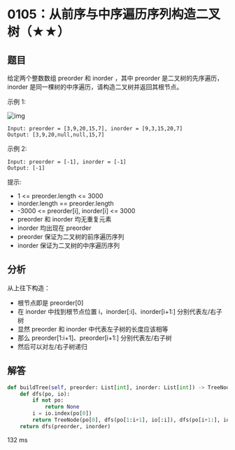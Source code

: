 # 0105：从前序与中序遍历序列构造二叉树（★★）


## 题目

给定两个整数数组 preorder 和 inorder ，其中 preorder 是二叉树的先序遍历， 
inorder 是同一棵树的中序遍历，请构造二叉树并返回其根节点。


示例 1:

![img](https://assets.leetcode.com/uploads/2021/02/19/tree.jpg)

    Input: preorder = [3,9,20,15,7], inorder = [9,3,15,20,7]
    Output: [3,9,20,null,null,15,7]

示例 2:
    
    Input: preorder = [-1], inorder = [-1]
    Output: [-1]
	
提示:
- 1 <= preorder.length <= 3000
- inorder.length == preorder.length
- -3000 <= preorder[i], inorder[i] <= 3000
- preorder 和 inorder 均无重复元素
- inorder 均出现在 preorder
- preorder 保证为二叉树的前序遍历序列
- inorder 保证为二叉树的中序遍历序列
 

## 分析

从上往下构造：
- 根节点即是 preorder[0]
- 在 inorder 中找到根节点位置 i，inorder[:i]、inorder[i+1:] 分别代表左/右子树
- 显然 preorder 和 inorder 中代表左子树的长度应该相等
- 那么 preorder[1:i+1]、preorder[i+1:] 分别代表左/右子树
- 然后可以对左/右子树递归

## 解答

```python
def buildTree(self, preorder: List[int], inorder: List[int]) -> TreeNode:
    def dfs(po, io):
        if not po:
            return None
        i = io.index(po[0])
        return TreeNode(po[0], dfs(po[1:i+1], io[:i]), dfs(po[i+1:], io[i+1:]))
    return dfs(preorder, inorder)
```
132 ms

